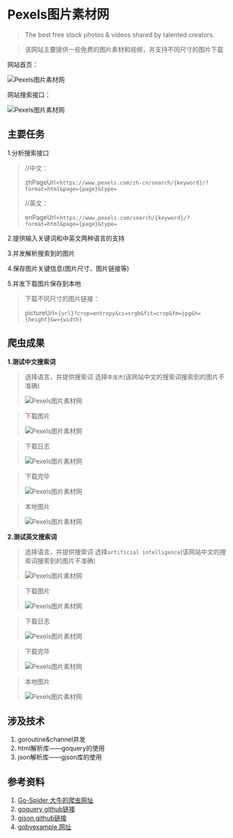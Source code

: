 # Pexels图片素材网 #

> The best free stock photos & videos shared by talented creators.

> 该网站主要提供一些免费的图片素材和视频，并支持不同尺寸的图片下载

网站首页：

![Pexels图片素材网](https://github.com/jaydenwen123/GolangSpider/blob/master/GolangSpider/example/pexels/example_images/home.png)

网站搜索接口：

![Pexels图片素材网](https://github.com/jaydenwen123/GolangSpider/blob/master/GolangSpider/example/pexels/example_images/search.png)


## 主要任务 ##

1.分析搜索接口

>//中文：
>
>zhPageUrl=`https://www.pexels.com/zh-cn/search/{keyword}/?format=html&page={page}&type=`
>
>//英文：
>
>enPageUrl=`https://www.pexels.com/search/{keyword}/?format=html&page={page}&type=`
>

2.提供输入关键词和中英文两种语言的支持

3.并发解析搜索到的图片

4.保存图片关键信息(图片尺寸、图片链接等)

5.并发下载图片保存到本地

>下载不同尺寸的图片链接：
>
> pictureUrl=`{url}?crop=entropy&cs=srgb&fit=crop&fm=jpg&h={height}&w={width}`
> 

## 爬虫成果 ##

**1.测试中文搜索词**

> 选择语言，并提供搜索词 选择`李连杰`(该网站中文的搜索词搜索到的图片不准确)
> 
> ![Pexels图片素材网](https://github.com/jaydenwen123/GolangSpider/blob/master/GolangSpider/example/pexels/example_images/zhtest1.png)

> 下载图片
> 
> ![Pexels图片素材网](https://github.com/jaydenwen123/GolangSpider/blob/master/GolangSpider/example/pexels/example_images/zhtest2.png)

> 下载日志
> 
> ![Pexels图片素材网](https://github.com/jaydenwen123/GolangSpider/blob/master/GolangSpider/example/pexels/example_images/zhtest3.png)

> 下载完毕
> 
> ![Pexels图片素材网](https://github.com/jaydenwen123/GolangSpider/blob/master/GolangSpider/example/pexels/example_images/zhtest4.png)

> 本地图片
> 
> ![Pexels图片素材网](https://github.com/jaydenwen123/GolangSpider/blob/master/GolangSpider/example/pexels/example_images/lilianjie.png)


**2.测试英文搜索词**

> 选择语言，并提供搜索词 选择`artificial intelligence`(该网站中文的搜索词搜索到的图片不准确)
> 
> ![Pexels图片素材网](https://github.com/jaydenwen123/GolangSpider/blob/master/GolangSpider/example/pexels/example_images/test1.png)

> 下载图片
> 
> ![Pexels图片素材网](https://github.com/jaydenwen123/GolangSpider/blob/master/GolangSpider/example/pexels/example_images/test2.png)

> 下载日志
> 
> ![Pexels图片素材网](https://github.com/jaydenwen123/GolangSpider/blob/master/GolangSpider/example/pexels/example_images/test3.png)

> 下载完毕
> 
> ![Pexels图片素材网](https://github.com/jaydenwen123/GolangSpider/blob/master/GolangSpider/example/pexels/example_images/test4.png)

> 本地图片
> 
> ![Pexels图片素材网](https://github.com/jaydenwen123/GolangSpider/blob/master/GolangSpider/example/pexels/example_images/artificial_intelligence.png)


## 涉及技术 ##

1. goroutine&channel并发
2. html解析库——goquery的使用
3. json解析库——gjson库的使用

## 参考资料 ##

1. [Go-Spider 大牛的爬虫网址](https://github.com/GopherCoder/Go-Spider)
2. [goquery github链接](https://github.com/PuerkitoBio/goquery)
3. [gjson github链接](https://github.com/tidwall/gjson)
4. [gobyexample 网址](https://gobyexample.com/)

